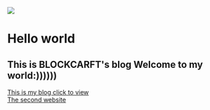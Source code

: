 ![](https://avatars.githubusercontent.com/u/193120618?v=4)
# Hello world
## This is BLOCKCARFT's blog Welcome to my world:))))))
[This is my blog click to view](bloghttps://blockcarft114.github.io/)</br>
[The second website](https://fastidious-sunshine-8ff686.netlify.app/)
